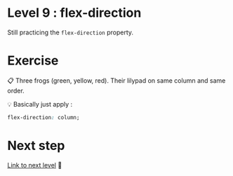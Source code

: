 # Level 9 : flex-direction

Still practicing the `flex-direction` property.

# Exercise

:clipboard: Three frogs (green, yellow, red). Their lilypad on same column and same order.

:bulb: Basically just apply : 

```css
flex-direction: column;
```

# Next step

[Link to next level](./level10.md) :muscle: